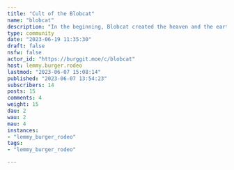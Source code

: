 ```yaml
---
title: "Cult of the Blobcat" 
name: "blobcat"
description: "In the beginning, Blobcat created the heaven and the earth.The earth was formless and empty, and darkness covered the deep waters. And the Spirit of Blobcat was hovering over the surface of the waters.And Blobcat said, にゃん, and there was ぷっぷー."
type: community
date: "2023-06-19 11:35:30"
draft: false
nsfw: false
actor_id: "https://burggit.moe/c/blobcat"
host: lemmy.burger.rodeo
lastmod: "2023-06-07 15:08:14"
published: "2023-06-07 13:54:23"
subscribers: 14
posts: 15
comments: 4
weight: 15
dau: 2
wau: 2
mau: 4
instances:
- "lemmy_burger_rodeo"
tags: 
- "lemmy_burger_rodeo"

---
```

